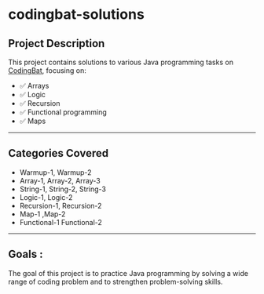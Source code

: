 # codingbat-solutions

## Project Description

This project contains solutions to various Java programming tasks on [CodingBat](https://codingbat.com/java), focusing on:

- ✅ Arrays  
- ✅ Logic  
- ✅ Recursion  
- ✅ Functional programming  
- ✅ Maps  


---

## Categories Covered

- Warmup-1, Warmup-2  
- Array-1, Array-2, Array-3  
- String-1, String-2, String-3  
- Logic-1, Logic-2  
- Recursion-1, Recursion-2  
- Map-1 ,Map-2
- Functional-1 Functional-2

---
## Goals : 
The goal of this project is to practice Java programming by solving a wide range of coding problem and to  strengthen problem-solving skills.
